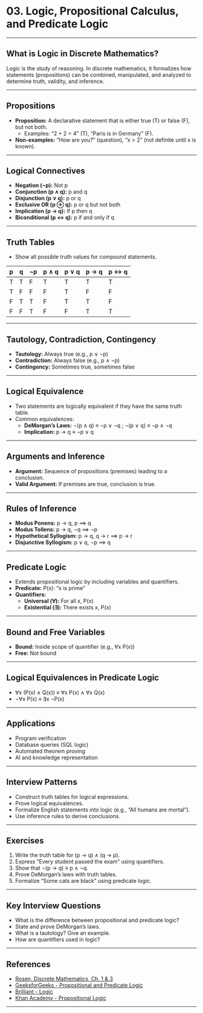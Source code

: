 # 03. Logic, Propositional Calculus, and Predicate Logic

---

## What is Logic in Discrete Mathematics?

Logic is the study of reasoning. In discrete mathematics, it formalizes how statements (propositions) can be combined, manipulated, and analyzed to determine truth, validity, and inference.

---

## Propositions

- **Proposition:** A declarative statement that is either true (T) or false (F), but not both.
  - Examples: “2 + 2 = 4” (T), “Paris is in Germany” (F).
- **Non-examples:** “How are you?” (question), “x > 2” (not definite until x is known).

---

## Logical Connectives

- **Negation (¬p):** Not p
- **Conjunction (p ∧ q):** p and q
- **Disjunction (p ∨ q):** p or q
- **Exclusive OR (p ⊕ q):** p or q but not both
- **Implication (p → q):** If p then q
- **Biconditional (p ↔ q):** p if and only if q

---

## Truth Tables

- Show all possible truth values for compound statements.

| p | q | ¬p | p ∧ q | p ∨ q | p → q | p ↔ q |
|---|---|----|-------|-------|-------|-------|
| T | T | F  |  T    |   T   |   T   |   T   |
| T | F | F  |  F    |   T   |   F   |   F   |
| F | T | T  |  F    |   T   |   T   |   F   |
| F | F | T  |  F    |   F   |   T   |   T   |

---

## Tautology, Contradiction, Contingency

- **Tautology:** Always true (e.g., p ∨ ¬p)
- **Contradiction:** Always false (e.g., p ∧ ¬p)
- **Contingency:** Sometimes true, sometimes false

---

## Logical Equivalence

- Two statements are logically equivalent if they have the same truth table.
- Common equivalences:
  - **DeMorgan’s Laws:** ¬(p ∧ q) ≡ ¬p ∨ ¬q ; ¬(p ∨ q) ≡ ¬p ∧ ¬q
  - **Implication:** p → q ≡ ¬p ∨ q

---

## Arguments and Inference

- **Argument:** Sequence of propositions (premises) leading to a conclusion.
- **Valid Argument:** If premises are true, conclusion is true.

---

## Rules of Inference

- **Modus Ponens:** p → q, p ⟹ q
- **Modus Tollens:** p → q, ¬q ⟹ ¬p
- **Hypothetical Syllogism:** p → q, q → r ⟹ p → r
- **Disjunctive Syllogism:** p ∨ q, ¬p ⟹ q

---

## Predicate Logic

- Extends propositional logic by including variables and quantifiers.
- **Predicate:** P(x): “x is prime”
- **Quantifiers:**
  - **Universal (∀):** For all x, P(x)
  - **Existential (∃):** There exists x, P(x)

---

## Bound and Free Variables

- **Bound:** Inside scope of quantifier (e.g., ∀x P(x))
- **Free:** Not bound

---

## Logical Equivalences in Predicate Logic

- ∀x (P(x) ∧ Q(x)) ≡ ∀x P(x) ∧ ∀x Q(x)
- ¬∀x P(x) ≡ ∃x ¬P(x)

---

## Applications

- Program verification
- Database queries (SQL logic)
- Automated theorem proving
- AI and knowledge representation

---

## Interview Patterns

- Construct truth tables for logical expressions.
- Prove logical equivalences.
- Formalize English statements into logic (e.g., “All humans are mortal”).
- Use inference rules to derive conclusions.

---

## Exercises

1. Write the truth table for (p → q) ∧ (q → p).
2. Express “Every student passed the exam” using quantifiers.
3. Show that ¬(p → q) ≡ p ∧ ¬q.
4. Prove DeMorgan’s laws with truth tables.
5. Formalize “Some cats are black” using predicate logic.

---

## Key Interview Questions

- What is the difference between propositional and predicate logic?
- State and prove DeMorgan’s laws.
- What is a tautology? Give an example.
- How are quantifiers used in logic?

---

## References

- [Rosen, Discrete Mathematics, Ch. 1 & 3](https://www.mheducation.com/highered/product/discrete-mathematics-its-applications-rosen/M9780073383095.html)
- [GeeksforGeeks - Propositional and Predicate Logic](https://www.geeksforgeeks.org/logic-in-mathematics/)
- [Brilliant - Logic](https://brilliant.org/wiki/logic/)
- [Khan Academy - Propositional Logic](https://www.khanacademy.org/computing/computer-science/cryptography/logic/a/logic-statements)

---
